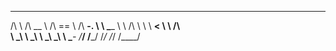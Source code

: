   __         ______     ______     _____
  /\ \       /\  __ \   /\  == \   /\  __-.
  \ \ \____  \ \ \/\ \  \ \  __<   \ \ \/\ \
   \ \_____\  \ \_____\  \ \_\ \_\  \ \____-
    \/_____/   \/_____/   \/_/ /_/   \/____/
